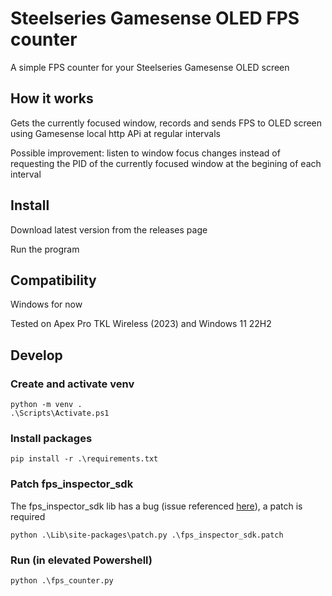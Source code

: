 # Steelseries Gamesense OLED FPS counter

A simple FPS counter for your Steelseries Gamesense OLED screen

## How it works

Gets the currently focused window, records and sends FPS to OLED screen using Gamesense local http APi at regular intervals

Possible improvement: listen to window focus changes instead of requesting the PID of the currently focused window at the begining of each interval

## Install

Download latest version from the releases page

Run the program

## Compatibility

Windows for now

Tested on Apex Pro TKL Wireless (2023) and Windows 11 22H2

## Develop

### Create and activate venv
```PS
python -m venv .
.\Scripts\Activate.ps1
```

### Install packages
```PS
pip install -r .\requirements.txt
```

### Patch fps_inspector_sdk
The fps_inspector_sdk lib has a bug (issue referenced [here](https://github.com/Andrey1994/fps_inspector_sdk/issues/2)), a patch is required

```PS
python .\Lib\site-packages\patch.py .\fps_inspector_sdk.patch
```

### Run (in elevated Powershell)
```PS
python .\fps_counter.py
```
